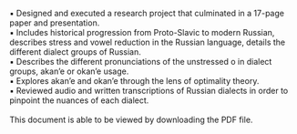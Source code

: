 ▪ Designed and executed a research project that culminated in a 17-page paper and presentation. \
▪ Includes historical progression from Proto-Slavic to modern Russian, describes stress and vowel reduction in the
Russian language, details the different dialect groups of Russian. \
▪ Describes the different pronunciations of the unstressed o in dialect groups, akan’e or okan’e usage. \
▪ Explores akan’e and okan’e through the lens of optimality theory. \
▪ Reviewed audio and written transcriptions of Russian dialects in order to pinpoint the nuances of each dialect. \
\
This document is able to be viewed by downloading the PDF file.

